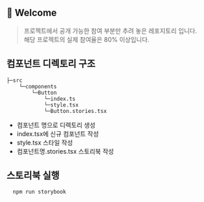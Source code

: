 ## 🙌 Welcome

> 프로젝트에서 공개 가능한 참여 부분만 추려 놓은 레포지토리 입니다. <br>
> 해당 프로젝트의 실제 참여율은 80% 이상입니다.

## 컴포넌트 디렉토리 구조

```
├─src
    └─components
        └─Button
            └─index.ts
            └─style.tsx
            └─Button.stories.tsx
```

- 컴포넌트 명으로 디렉토리 생성
- index.tsx에 신규 컴포넌트 작성
- style.tsx 스타일 작성
- 컴포넌트명.stories.tsx 스토리북 작성

## 스토리북 실행

```
  npm run storybook
```
